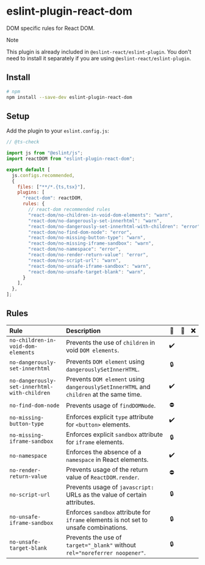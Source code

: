 # eslint-plugin-react-dom

DOM specific rules for React DOM.

> [!NOTE]
> This plugin is already included in `@eslint-react/eslint-plugin`. You don't need to install it separately if you are using `@eslint-react/eslint-plugin`.

## Install

```sh
# npm
npm install --save-dev eslint-plugin-react-dom
```

## Setup

Add the plugin to your `eslint.config.js`:

```js
// @ts-check

import js from "@eslint/js";
import reactDOM from "eslint-plugin-react-dom";

export default [
  js.configs.recommended,
  {
    files: ["**/*.{ts,tsx}"],
    plugins: [
      "react-dom": reactDOM,
      rules: {
        // react-dom recommended rules
        "react-dom/no-children-in-void-dom-elements": "warn",
        "react-dom/no-dangerously-set-innerhtml": "warn",
        "react-dom/no-dangerously-set-innerhtml-with-children": "error",
        "react-dom/no-find-dom-node": "error",
        "react-dom/no-missing-button-type": "warn",
        "react-dom/no-missing-iframe-sandbox": "warn",
        "react-dom/no-namespace": "error",
        "react-dom/no-render-return-value": "error",
        "react-dom/no-script-url": "warn",
        "react-dom/no-unsafe-iframe-sandbox": "warn",
        "react-dom/no-unsafe-target-blank": "warn",
      }
    ],
  },
];
```

## Rules

| Rule                                         | Description                                                                             | 💼  | 💭  | ❌  |
| :------------------------------------------- | :-------------------------------------------------------------------------------------- | :-: | :-: | :-: |
| `no-children-in-void-dom-elements`           | Prevents the use of `children` in void `DOM elements`.                                  |  ✔️  |     |     |
| `no-dangerously-set-innerhtml`               | Prevents `DOM element` using `dangerouslySetInnerHTML`.                                 | 🔒  |     |     |
| `no-dangerously-set-innerhtml-with-children` | Prevents `DOM element` using `dangerouslySetInnerHTML` and `children` at the same time. |  ✔️  |     |     |
| `no-find-dom-node`                           | Prevents usage of `findDOMNode`.                                                        | ⛔  |     |     |
| `no-missing-button-type`                     | Enforces explicit `type` attribute for `<button>` elements.                             |  ✔️  |     |     |
| `no-missing-iframe-sandbox`                  | Enforces explicit `sandbox` attribute for `iframe` elements.                            | 🔒  |     |     |
| `no-namespace`                               | Enforces the absence of a `namespace` in React elements.                                |  ✔️  |     |     |
| `no-render-return-value`                     | Prevents usage of the return value of `ReactDOM.render`.                                | ⛔  |     |     |
| `no-script-url`                              | Prevents usage of `javascript:` URLs as the value of certain attributes.                | 🔒  |     |     |
| `no-unsafe-iframe-sandbox`                   | Enforces `sandbox` attribute for `iframe` elements is not set to unsafe combinations.   | 🔒  |     |     |
| `no-unsafe-target-blank`                     | Prevents the use of `target="_blank"` without `rel="noreferrer noopener"`.              | 🔒  |     |     |
